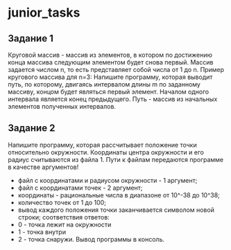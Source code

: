 # junior_tasks
## Задание 1
Круговой массив - массив из элементов, в котором по достижению конца массива
следующим элементом будет снова первый. Массив задается числом n, то есть
представляет собой числа от 1 до n.
Пример кругового массива для n=3:
Напишите программу, которая выводит путь, по которому, двигаясь интервалом длины
m по заданному массиву, концом будет являться первый элемент.
Началом одного интервала является конец предыдущего.
Путь - массив из начальных элементов полученных интервалов.

## Задание 2
Напишите программу, которая рассчитывает положение точки относительно
окружности.
Координаты центра окружности и его радиус считываются из файла 1.
Пути к файлам передаются программе в качестве аргументов!
- файл с координатами и радиусом окружности - 1 аргумент;
- файл с координатами точек - 2 аргумент;
- координаты - рациональные числа в диапазоне от 10^-38 до 10^38;
- количество точек от 1 до 100;
- вывод каждого положения точки заканчивается символом новой строки;
соответствия ответов:
- 0 - точка лежит на окружности
- 1 - точка внутри
- 2 - точка снаружи.
Вывод программы в консоль.
